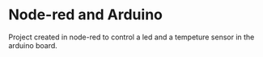 # Node-red and Arduino

Project created in node-red to control a led and a tempeture sensor in the arduino board.

